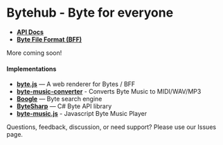 # Bytehub - Byte for everyone 

* **[API Docs](./api.md)**
* **[Byte File Format (BFF)](./bff.md)**

More coming soon!

#### Implementations
* **[byte.js](https://github.com/bytehq/byte.js)** — A web renderer for Bytes / BFF
* **[byte-music-converter](https://github.com/bytehq/byte-music-converter)** - Converts Byte Music to MIDI/WAV/MP3
* **[Boogle](https://github.com/Donohue/boogle)** — Byte search engine
* **[ByteSharp](https://github.com/drasticactions/ByteSharp)** — C# Byte API library
* **[byte-music.js](https://github.com/audionerd/byte-music.js)** - Javascript Byte Music Player

Questions, feedback, discussion, or need support? Please use our Issues page.
